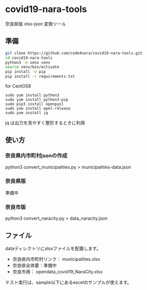 # covid19-nara-tools

奈良県版 xlsx-json 変換ツール

## 準備

```bash
git clone https://github.com/code4nara/covid19-nara-tools.git
cd covid19-nara-tools
python3 -m venv venv
source venv/bin/activate
pip install -U pip
pip install -r requirements.txt
```

for CentOS8
```
sudo yum install python3
sudo yum install python3-pip
sudo pip3 install openpyxl
sudo yum install epel-release
sudo yum install jq
```

jq は出力を見やすく整形するときに利用

## 使い方

### 奈良県内市町村jsonの作成

python3 convert_municipalities.py > municipalities-data.json


### 奈良県版

準備中

### 奈良市版

python3 convert_naracity.py  > data_naracity.json

## ファイル

dataディレクトリにxlsxファイルを配置します。

- 奈良県内市町村リンク： municipalities.xlsx
- 奈良県全体要：準備中
- 奈良市用： opendata_covid19_NaraCity.xlsx

テスト実行は、sample以下にあるexcelのサンプルが使えます。

